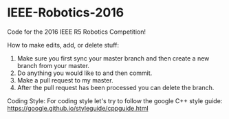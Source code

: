 # IEEE-Robotics-2016
Code for the 2016 IEEE R5 Robotics Competition!

How to make edits, add, or delete stuff:
  1)  Make sure you first sync your master branch and then create a new branch from your master. 
  2)  Do anything you would like to and then commit. 
  3)  Make a pull request to my master. 
  4)  After the pull request has been processed you can delete the branch.

Coding Style:
  For coding style let's try to follow the google C++ style guide: https://google.github.io/styleguide/cppguide.html
